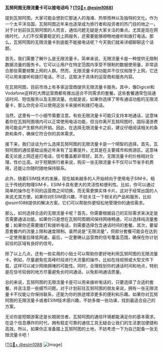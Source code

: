 **瓦努阿图无限流量卡可以接电话吗？[[TG💪+ @esim1088](https://t.me/s/esim1088)]**

提到瓦努阿图，大家可能会想到它那迷人的海滩、热带雨林以及独特的文化。作为一个太平洋岛国，瓦努阿图近年来也逐渐成为旅行者和投资者的热门目的地之一。对于计划前往瓦努阿图的人而言，通信问题无疑是大家关注的重点。尤其是现在网络时代，人们不仅需要稳定的上网服务，还需要能够顺畅地接听和拨打电话。那么，瓦努阿图的无限流量卡到底能不能接电话呢？今天我们就来详细聊聊这个话题。

首先，我们需要了解什么是无限流量卡。简单来说，无限流量卡是一种提供无限制数据流量的服务卡。它可以让用户在特定范围内享受不限制的数据使用量，非常适合那些需要频繁上网的人群。然而，无限流量卡的功能并不仅仅局限于上网，它还可以用来接听和拨打电话。不过，这取决于具体的运营商和服务内容。

在瓦努阿图，目前市场上有多家运营商提供无限流量卡服务。其中，像Digicel和Vodafone这样的大牌运营商都有推出适合不同需求的套餐。这些套餐通常包括通话时间、短信服务以及无限流量。也就是说，如果你选择了带有通话功能的无限流量卡，那么你完全可以使用这张卡来接听和拨打电话。

当然，这里有一个小细节需要注意。有些无限流量卡可能只支持本地通话，这意味着你在瓦努阿图境内可以正常使用电话功能，但当你离开瓦努阿图时，国际漫游费用可能会产生额外的开销。因此，在选择无限流量卡之前，建议仔细阅读相关的条款和条件，确保它符合你的具体需求。

接下来，我们谈谈为什么选择瓦努阿图的无限流量卡是一个明智的选择。首先，瓦努阿图的通信基础设施近年来有了显著提升，尤其是在主要城市和旅游区。这意味着无论是上网还是打电话，信号覆盖都非常好。其次，无限流量卡的价格相对合理，性价比高。对于短期旅行者来说，购买一张无限流量卡不仅可以节省手机费用，还能让你随时随地保持联系。

此外，随着ESIM技术的发展，现在越来越多的人开始倾向于使用电子SIM卡。相比于传统的物理SIM卡，ESIM卡具有更大的灵活性和便利性。比如，你可以通过简单的操作在不同的运营商之间切换，而无需更换实体卡片。这对于经常出国的人来说尤其方便。如果你对ESIM感兴趣，不妨关注一下相关的产品和服务，比如@esim1088提供的解决方案，它们可以帮助你更轻松地管理你的通信需求。

那么，如何选择合适的无限流量卡呢？首先，你需要根据自己的实际需求来决定是否需要通话功能。如果你只是想在瓦努阿图期间保持网络畅通，可以选择纯流量套餐；如果你还需要拨打和接听电话，则需要选择包含通话时间的套餐。其次，要留意套餐内的流量上限和速度限制。虽然说是“无限流量”，但部分套餐可能会在达到一定使用量后降低网速。最后，一定要确认运营商的信号覆盖范围，确保在你计划前往的区域有良好的信号。

除了以上几点，还有一些实用的小贴士可以帮助你更好地利用瓦努阿图的无限流量卡。例如，尽量避免在高峰时段进行大流量的操作，比如在线视频或大型文件下载，这样可以减少网络拥堵的可能性。同时，合理规划你的通话时间和地点，特别是在信号较弱的地方尽量避免长时间通话，以免影响通话质量。

总的来说，瓦努阿图的无限流量卡是可以用来接听电话的，只要选择了合适的套餐，并且注意一些细节问题。对于计划前往瓦努阿图的朋友来说，拥有一张无限流量卡不仅能让你保持联系，还能为你的旅途增添更多的便利和乐趣。如果你对瓦努阿图的无限流量卡或者ESIM技术感兴趣，不妨多做一些功课，找到最适合自己的方案。

无论你是短期游客还是长期居住者，瓦努阿图的通信环境都能满足你的基本需求。在这个信息爆炸的时代，拥有稳定可靠的通信工具无疑会让我们的生活更加便捷和高效。所以，如果你正准备踏上瓦努阿图的土地，不妨考虑一下为自己配备一张无限流量卡吧！

[[TG💪+ @esim1088](https://t.me/s/esim1088) ![Image](https://i.postimg.cc/4NQfJmqS/Snipaste-2025-05-13-00-14-12.png)]